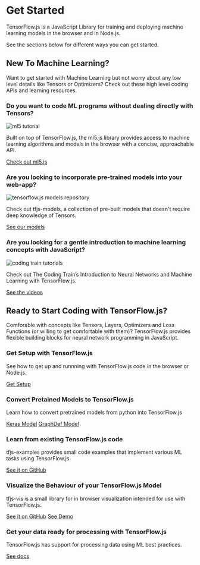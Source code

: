 # Get Started

TensorFlow.js is a JavaScript Library for training and deploying machine learning models in the browser and in Node.js.

See the sections below for different ways you can get started.

## New To Machine Learning?


Want to get started with Machine Learning but not worry about any low level details like Tensors or Optimizers? Check out these high level coding APIs and learning resources.

### Do you want to code ML programs without dealing directly with Tensors?

<img src="/js/images/ml5.png" alt="ml5 tutorial" class="attempt-right">

Built on top of TensorFlow.js, the ml5.js library provides access to machine learning algorithms and models in the browser with a concise, approachable API.

<a class="button button-white" href="https://ml5js.org">Check out ml5.js</a>

### Are you looking to incorporate pre-trained models into your web-app?

<img src="/js/images/tfjs-models.png" alt="tensorflow.js models repository" class="attempt-right">

Check out tfjs-models, a collection of pre-built models that doesn't require deep knowledge of Tensors.

<a class="button button-white" href="https://github.com/tensorflow/tfjs-models">See our models</a>

### Are you looking for a gentle introduction to machine learning concepts with JavaScript?

<img src="/js/images/coding-train.png" alt="coding train tutorials" class="attempt-right">

Check out The Coding Train’s Introduction to Neural Networks and Machine Learning with TensorFlow.js.

<a class="button button-white" href="https://www.youtube.com/playlist?list=PLRqwX-V7Uu6YIeVA3dNxbR9PYj4wV31oQ">See the videos</a>


## Ready to Start Coding with TensorFlow.js?

Comforable with concepts like Tensors, Layers, Optimizers and Loss Functions (or willing to get comfortable with them)? TensorFlow.js provides flexible building blocks for neural network programming in JavaScript.

### Get Setup with TensorFlow.js

See how to get up and runnning with TensorFlow.js code in the browser or Node.js.

<a class="button button-white" href="/js/tutorials/setup">Get Setup</a>

### Convert Pretained Models to TensorFlow.js

Learn how to convert pretrained models from python into TensorFlow.js

<a class="button button-white" href="">Keras Model</a>
<a class="button button-white" href="">GraphDef Model</a>

### Learn from existing TensorFlow.js code

tfjs-examples provides small code examples that implement various ML tasks using TensorFlow.js.

<a class="button button-white" href="https://github.com/tensorflow/tfjs-examples">See it on GitHub</a>

### Visualize the Behaviour of your TensorFlow.js Model

tfjs-vis is a small library for in browser visualization intended for use with TensorFlow.js.

<a class="button button-white" href="https://github.com/tensorflow/tfjs-vis">See it on GitHub</a>
<a class="button button-white" href="https://storage.googleapis.com/tfjs-vis/mnist/dist/index.html">See Demo</a>


### Get your data ready for processing with TensorFlow.js

TensorFlow.js has support for processing data using ML best practices.

<a class="button button-white" href="https://js.tensorflow.org/api/latest/#Data">See docs</a>
